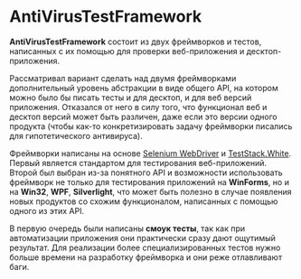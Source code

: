 # AntiVirusTestFramework
**AntiVirusTestFramework** состоит из двух фреймворков и тестов, написанных с их помощью для проверки веб-приложения и десктоп-приложения.

Рассматривал вариант сделать над двумя фреймворками дополнительный уровень абстракции в виде общего API, на котором можно было бы писать тесты и для десктоп, и для веб версий приложения. Отказался от него в силу того, что функционал веб и десктоп версий может быть различен, даже если это версии одного продукта (чтобы как-то конкретизировать задачу фреймворки писались для гипотетического антивируса). 

Фреймворки написаны на основе [Selenium WebDriver](http://www.seleniumhq.org/) и [TestStack.White](https://github.com/TestStack/White). Первый является стандартом для тестирования веб-приложений. Второй был выбран из-за понятного API и возможности использовать фреймворк не только для тестирования приложений на **WinForms**, но и на **Win32**, **WPF**, **Silverlight**, что может быть полезно в случае появления новых продуктов со схожим функционалом, написанных c помощью одного из этих API.

В первую очередь были написаны **смоук тесты**, так как при автоматизации приложения они практически сразу дают ощутимый результат. Для реализации более специализированных тестов нужно больше времени на разработку фреймворка и они реже отлавливают баги. 


